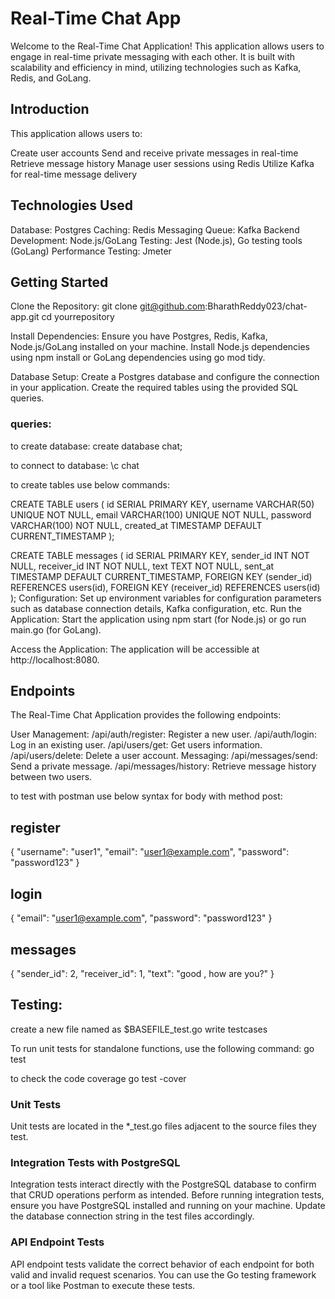
# Real-Time Chat App

 Welcome to the Real-Time Chat Application! This application allows users to engage in real-time private messaging with each other. It is built with scalability and efficiency in mind, utilizing technologies such as Kafka, Redis, and GoLang.

## Introduction

This application allows users to:

Create user accounts
Send and receive private messages in real-time
Retrieve message history
Manage user sessions using Redis
Utilize Kafka for real-time message delivery

## Technologies Used
Database: Postgres
Caching: Redis
Messaging Queue: Kafka
Backend Development: Node.js/GoLang
Testing: Jest (Node.js), Go testing tools (GoLang)
Performance Testing: Jmeter

## Getting Started

Clone the Repository:
git clone git@github.com:BharathReddy023/chat-app.git
cd yourrepository

Install Dependencies:
Ensure you have Postgres, Redis, Kafka, Node.js/GoLang installed on your machine.
Install Node.js dependencies using npm install or GoLang dependencies using go mod tidy.

Database Setup:
Create a Postgres database and configure the connection in your application.
Create the required tables using the provided SQL queries.

### queries:

to create database:
create database chat;

to connect to database:
\c chat

to create tables use below commands:

CREATE TABLE users (
    id SERIAL PRIMARY KEY,
    username VARCHAR(50) UNIQUE NOT NULL,
    email VARCHAR(100) UNIQUE NOT NULL,
    password VARCHAR(100) NOT NULL,
    created_at TIMESTAMP DEFAULT CURRENT_TIMESTAMP
);

CREATE TABLE messages (
    id SERIAL PRIMARY KEY,
    sender_id INT NOT NULL,
    receiver_id INT NOT NULL,
    text TEXT NOT NULL,
    sent_at TIMESTAMP DEFAULT CURRENT_TIMESTAMP,
    FOREIGN KEY (sender_id) REFERENCES users(id),
    FOREIGN KEY (receiver_id) REFERENCES users(id)
);
Configuration:
Set up environment variables for configuration parameters such as database connection details, Kafka configuration, etc.
Run the Application:
Start the application using npm start (for Node.js) or go run main.go (for GoLang).

Access the Application:
The application will be accessible at http://localhost:8080.

## Endpoints
The Real-Time Chat Application provides the following endpoints:

User Management:
/api/auth/register: Register a new user.
/api/auth/login: Log in an existing user.
/api/users/get: Get users information.
/api/users/delete: Delete a user account.
Messaging:
/api/messages/send: Send a private message.
/api/messages/history: Retrieve message history between two users.

to test with postman use below syntax for body with method post:

## register
{
    "username": "user1",
    "email": "user1@example.com",
    "password": "password123"
}


## login
{
    "email": "user1@example.com",
    "password": "password123"
}

## messages
{
    "sender_id": 2,
    "receiver_id": 1,
    "text": "good , how are you?"
}

## Testing:
create a new file named as $BASEFILE_test.go
 write testcases

  To run unit tests for standalone functions, use the following command:
 go test

  to check the code coverage
 go test -cover

 ### Unit Tests
Unit tests are located in the *_test.go files adjacent to the source files they test.
### Integration Tests with PostgreSQL
Integration tests interact directly with the PostgreSQL database to confirm that CRUD operations perform as intended. Before running integration tests, ensure you have PostgreSQL installed and running on your machine. Update the database connection string in the test files accordingly.
 ### API Endpoint Tests
API endpoint tests validate the correct behavior of each endpoint for both valid and invalid request scenarios. You can use the Go testing framework or a tool like Postman to execute these tests.

